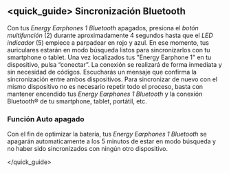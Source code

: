 ## <quick_guide> Sincronización Bluetooth

Con tus *Energy Earphones 1 Bluetooth* apagados, presiona el *botón multifunción* (2) durante aproximadamente 4 segundos hasta que el *LED indicador* (5) empiece a parpadear en rojo y azul. En ese momento, tus auriculares estarán en modo búsqueda listos para sincronizarlos con tu smartphone o tablet. Una vez localizados tus "Energy Earphone 1" en tu dispositivo, pulsa “conectar”. La conexión se realizará de forma inmediata y sin necesidad de códigos. Escucharás un mensaje que confirma la sincronización entre ambos dispositivos.
Para sincronizar de nuevo con el mismo dispositivo no es necesario repetir todo el proceso, basta con mantener encendido tus *Energy Earphones 1 Bluetooth* y la conexión Bluetooth® de tu smartphone, tablet, portátil, etc.

### Función Auto apagado
Con el fin de optimizar la batería, tus *Energy Earphones 1 Bluetooth* se apagarán automaticamente a los 5 minutos de estar en modo búsqueda y no haber sido sincronizados con ningún otro dispositivo.

</quick_guide>
